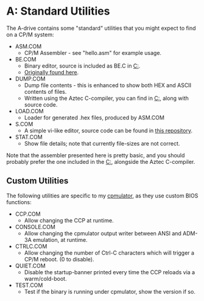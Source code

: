 # A: Standard Utilities

The A-drive contains some "standard" utilities that you might expect to find on a CP/M system:

* ASM.COM
  * CP/M Assembler - see "hello.asm" for example usage.
* BE.COM
  * Binary editor, source is included as BE.C in [C:](../C/).
  * [Originally found here](https://github.com/lindehaven/CP-M).
* DUMP.COM
  * Dump file contents - this is enhanced to show both HEX and ASCII contents of files.
  * Written using the Aztec C-compiler, you can find in [C:](../C/), along with source code.
* LOAD.COM
  * Loader for generated .hex files, produced by ASM.COM
* S.COM
  * A simple vi-like editor, source code can be found in [this repository](https://github.com/udo-munk/s/).
* STAT.COM
  * Show file details; note that currently file-sizes are not correct.

Note that the assembler presented here is pretty basic, and you should probably prefer the one included in the [C:](../C/), alongside the Aztec C-compiler.



## Custom Utilities

The following utilities are specific to my [cpmulator](https://github.com/skx/cpmulator/), as they use custom BIOS functions:

* CCP.COM
  * Allow changing the CCP at runtime.
* CONSOLE.COM
  * Allow changing the cpmulator output writer between ANSI and ADM-3A emulation, at runtime.
* CTRLC.COM
  * Allow changing the number of Ctrl-C characters which will trigger a CP/M reboot.  (0 to disable).
* QUIET.COM
  * Disable the startup-banner printed every time the CCP reloads via a warm/cold-boot.
* TEST.COM
  * Test if the binary is running under cpmulator, show the version if so.
